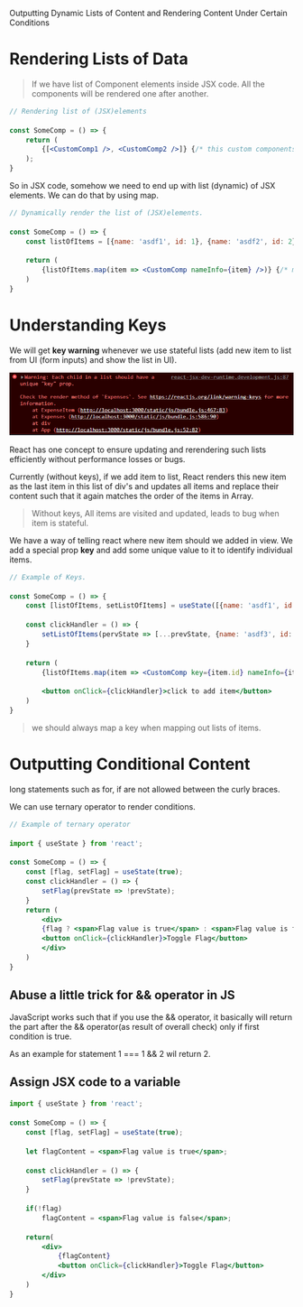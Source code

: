 Outputting Dynamic Lists of Content and Rendering Content Under Certain Conditions

# Rendering Lists of Data

> If we have list of Component elements inside JSX code. All the components will be rendered one after another.

```jsx
// Rendering list of (JSX)elements

const SomeComp = () => {
    return (
        {[<CustomComp1 />, <CustomComp2 />]} {/* this custom components will be rendered in the view side by side */}
    );
}
```

So in JSX code, somehow we need to end up with list (dynamic) of JSX elements. We can do that by using map.

```jsx
// Dynamically render the list of (JSX)elements.

const SomeComp = () => {
    const listOfItems = [{name: 'asdf1', id: 1}, {name: 'asdf2', id: 2}];

    return (
        {listOfItems.map(item => <CustomComp nameInfo={item} />)} {/* map() will return new list of CustomCop with dynamic data */} 
    )
}
```

# Understanding Keys

We will get **key warning** whenever we use stateful lists (add new item to list from UI (form inputs) and show the list in UI).

![Warning: Each child in a list should have a unique "key" prop.](../public/images/KeyWarning.png)

React has one concept to ensure updating and rerendering such lists efficiently without performance losses or bugs.

Currently (without keys), if we add item to list, React renders this new item as the last item in this list of div's and updates all items and replace their content such that it again matches the order of the items in Array.

> Without keys, All items are visited and updated, leads to bug when item is stateful.

We have a way of telling react where new item should we added in view. We add a special prop **key** and add some unique value to it to identify individual items.

```jsx
// Example of Keys.

const SomeComp = () => {
    const [listOfItems, setListOfItems] = useState([{name: 'asdf1', id: 1}, {name: 'asdf2', id: 2}]);
    
    const clickHandler = () => {
        setListOfItems(pervState => [...prevState, {name: 'asdf3', id: 3}]);
    }

    return (
        {listOfItems.map(item => <CustomComp key={item.id} nameInfo={item} />)} {/* map() will return new list of CustomCop with dynamic data */} 

        <button onClick={clickHandler}>click to add item</button>
    )
}
```

> we should always map a key when mapping out lists of items.

# Outputting Conditional Content

long statements such as for, if are not allowed between the curly braces.

We can use ternary operator to render conditions.

```jsx
// Example of ternary operator

import { useState } from 'react';

const SomeComp = () => {
    const [flag, setFlag] = useState(true);
    const clickHandler = () => {
        setFlag(prevState => !prevState);
    }
    return (
        <div>
        {flag ? <span>Flag value is true</span> : <span>Flag value is false</span>}
        <button onClick={clickHandler}>Toggle Flag</button>
        </div>
    )
}
```

## Abuse a little trick for && operator in JS
  JavaScript works such that if you use the && operator, it basically will return the part after the && operator(as result of overall check) only if first condition is true.

  As an example for statement 1 === 1 && 2 wil return 2.

## Assign JSX code to a variable

```jsx
import { useState } from 'react';

const SomeComp = () => {
    const [flag, setFlag] = useState(true);

    let flagContent = <span>Flag value is true</span>;

    const clickHandler = () => {
        setFlag(prevState => !prevState);
    }

    if(!flag)
        flagContent = <span>Flag value is false</span>;

    return(
        <div>
            {flagContent}
            <button onClick={clickHandler}>Toggle Flag</button>
        </div>
    )
}
```
